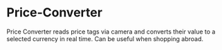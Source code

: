 # Price-Converter


Price Converter reads price tags via camera and converts their value to a selected currency in real time. Can be useful when shopping abroad.
